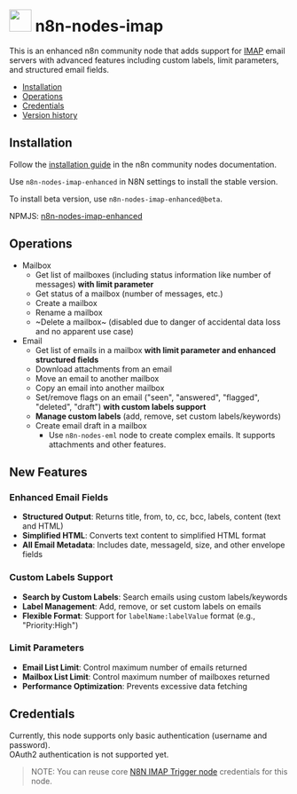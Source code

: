 # <img src="nodes/Imap/node-imap-icon.svg"  height="40"> n8n-nodes-imap

This is an enhanced n8n community node that adds support for [IMAP](https://en.wikipedia.org/wiki/Internet_Message_Access_Protocol) email servers with advanced features including custom labels, limit parameters, and structured email fields.

* [Installation](#installation)  
* [Operations](#operations)  
* [Credentials](#credentials)
* [Version history](CHANGELOG.md)

## Installation

Follow the [installation guide](https://docs.n8n.io/integrations/community-nodes/installation/) in the n8n community nodes documentation.

Use `n8n-nodes-imap-enhanced` in N8N settings to install the stable version.

To install beta version, use `n8n-nodes-imap-enhanced@beta`.

NPMJS: [n8n-nodes-imap-enhanced](https://www.npmjs.com/package/n8n-nodes-imap-enhanced)


## Operations

* Mailbox
  * Get list of mailboxes (including status information like number of messages) **with limit parameter**
  * Get status of a mailbox (number of messages, etc.)
  * Create a mailbox
  * Rename a mailbox
  * ~Delete a mailbox~ (disabled due to danger of accidental data loss and no apparent use case)
* Email
  * Get list of emails in a mailbox **with limit parameter and enhanced structured fields**
  * Download attachments from an email
  * Move an email to another mailbox
  * Copy an email into another mailbox
  * Set/remove flags on an email ("seen", "answered", "flagged", "deleted", "draft") **with custom labels support**
  * **Manage custom labels** (add, remove, set custom labels/keywords)
  * Create email draft in a mailbox
    * Use `n8n-nodes-eml` node to create complex emails. It supports attachments and other features.

## New Features

### Enhanced Email Fields
- **Structured Output**: Returns title, from, to, cc, bcc, labels, content (text and HTML)
- **Simplified HTML**: Converts text content to simplified HTML format
- **All Email Metadata**: Includes date, messageId, size, and other envelope fields

### Custom Labels Support
- **Search by Custom Labels**: Search emails using custom labels/keywords
- **Label Management**: Add, remove, or set custom labels on emails
- **Flexible Format**: Support for `labelName:labelValue` format (e.g., "Priority:High")

### Limit Parameters
- **Email List Limit**: Control maximum number of emails returned
- **Mailbox List Limit**: Control maximum number of mailboxes returned
- **Performance Optimization**: Prevents excessive data fetching

## Credentials

Currently, this node supports only basic authentication (username and password).  
OAuth2 authentication is not supported yet.  

> NOTE: You can reuse core [N8N IMAP Trigger node](https://docs.n8n.io/integrations/builtin/credentials/imap/) credentials for this node.

